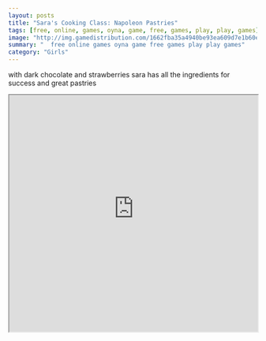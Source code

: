 ```yaml
---
layout: posts
title: "Sara's Cooking Class: Napoleon Pastries"
tags: [free, online, games, oyna, game, free, games, play, play, games]
image: "http://img.gamedistribution.com/1662fba35a4940be93ea609d7e1b60ec.jpg"
summary: "  free online games oyna game free games play play games"
category: "Girls"
---
```


with dark chocolate and strawberries sara has all the ingredients for success and great pastries

<iframe width="100%" height="480px;" src="http://flash.gamedistribution.com?game=1662fba35a4940be93ea609d7e1b60ec"></iframe>